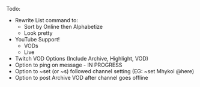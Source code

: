 Todo:
- Rewrite List command to:
    - Sort by Online then Alphabetize
    - Look pretty
- YouTube Support!
    - VODs
    - Live
- Twitch VOD Options (Include Archive, Highlight, VOD)
- Option to ping on message - IN PROGRESS
- Option to ~set (or ~s) followed channel setting (EG: ~set Mhykol @here)
- Option to post Archive VOD after channel goes offline